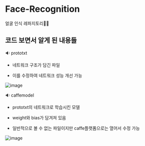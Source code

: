 # Face-Recognition

얼굴 인식 레파지토리👧🏻

## 코드 보면서 알게 된 내용들

🔉 prototxt

- 네트워크 구조가 담긴 파일

- 이를 수정하여 네트워크 성능 개선 가능

![image](https://user-images.githubusercontent.com/66320010/162869936-49ba1c45-5f49-46cf-871e-71749ae112c8.png)

🔉 caffemodel

- prototxt의 네트워크로 학습시킨 모델

- weight와 bias가 담겨져 있음

- 일반적으로 볼 수 없는 파일이지만 caffe플랫폼으로는 열어서 수정 가능

![image](https://user-images.githubusercontent.com/66320010/162870095-33411309-2b44-4376-8499-90e4046e85d4.png)
